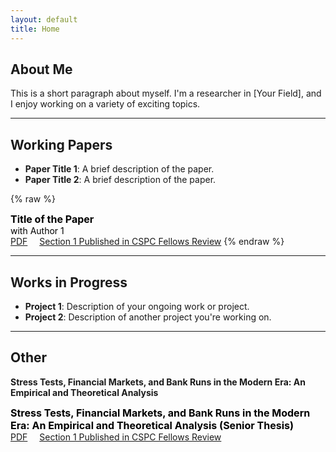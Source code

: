 ```yaml
---
layout: default
title: Home
---
```


## About Me
This is a short paragraph about myself. I'm a researcher in [Your Field], and I enjoy working on a variety of exciting topics.
* * *

## Working Papers
- **Paper Title 1**: A brief description of the paper.
- **Paper Title 2**: A brief description of the paper.

{% raw %}
<div style="font-size: 16px; font-weight: bold; color: black;">Title of the Paper</div>
<div style="font-size: 14px; font-weight: normal; color: black;">with Author 1</div>
<span style="margin-right: 15px;"><a href="senior-thesis.pdf">PDF</a></span>
<span margin-bottom: 20px;><a href="https://static1.squarespace.com/static/5cb0a1b1d86cc932778ab82b/t/66ba5e32e568f57ae9af55bb/1723489847281/2023-2024+Fellows+Review+FINAL.pdf">Section 1 Published in CSPC Fellows Review</a></span>
{% endraw %}

* * * 

## Works in Progress
- **Project 1**: Description of your ongoing work or project.
- **Project 2**: Description of another project you're working on.

* * * 

## Other

**Stress Tests, Financial Markets, and Bank Runs in the Modern Era: An Empirical and Theoretical Analysis**

<div style="font-size: 16px; font-weight: bold; color: black;">Stress Tests, Financial Markets, and Bank Runs in the Modern Era: An Empirical and Theoretical Analysis (Senior Thesis)</div>
<span style="margin-right: 15px;"><a href="senior-thesis.pdf">PDF</a></span>
<span><a href="https://static1.squarespace.com/static/5cb0a1b1d86cc932778ab82b/t/66ba5e32e568f57ae9af55bb/1723489847281/2023-2024+Fellows+Review+FINAL.pdf">Section 1 Published in CSPC Fellows Review</a></span>



